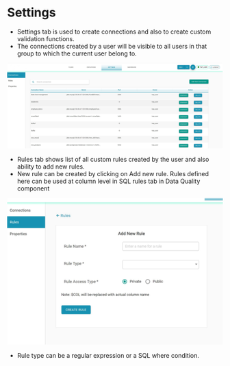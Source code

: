 # Settings

* Settings tab is used to create connections and also to create custom validation functions.
* The connections created by a user will be visible to all users in that group to which the current user belong to.

![Connections](../../.gitbook/assets/connections%20%281%29.jpg)

* Rules tab shows list of all custom rules created by the user and also ability to add new rules.
* New rule can be created by clicking on Add new rule. Rules defined here can be used at column level in SQL rules tab in Data Quality component

![Rules](../../.gitbook/assets/addingnewrules.jpg)

* Rule type can be a regular expression or a SQL where condition. 

